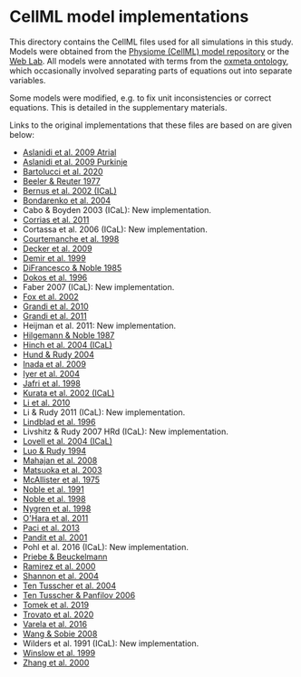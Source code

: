 # CellML model implementations

This directory contains the CellML files used for all simulations in this study.
Models were obtained from the [Physiome (CellML) model repository](https://models.physiomeproject.org) or the [Web Lab](chaste.cs.ox.ac.uk/WebLab).
All models were annotated with terms from the [oxmeta ontology](https://github.com/ModellingWebLab/ontologies/), which occasionally involved separating parts of equations out into separate variables.

Some models were modified, e.g. to fix unit inconsistencies or correct equations.
This is detailed in the supplementary materials.

Links to the original implementations that these files are based on are given below:

- [Aslanidi et al. 2009 Atrial](https://chaste.cs.ox.ac.uk/WebLab/entities/models/11/versions/7318d0a67f7077494165b4c981703c121aafb3a4)
- [Aslanidi et al. 2009 Purkinje](https://chaste.cs.ox.ac.uk/WebLab/entities/models/12/versions/2f737b824b45ed115155a0e5991aba4df74b1582)
- [Bartolucci et al. 2020](https://models.physiomeproject.org/workspace/5fd)
- [Beeler & Reuter 1977](https://chaste.cs.ox.ac.uk/WebLab/entities/models/1/versions/4680f3e8395da43250412aa3a16013090da62570)
- [Bernus et al. 2002 (ICaL)](https://models.physiomeproject.org/e/5)
- [Bondarenko et al. 2004](https://chaste.cs.ox.ac.uk/WebLab/entities/models/15/versions/141530c77eadc8bafe865083a5a5ccf2dc0c2ca6)
- Cabo & Boyden 2003 (ICaL): New implementation.
- [Corrias et al. 2011](https://github.com/Chaste/cellml/blob/master/cellml/corrias_purkinje_2011.cellml)
- Cortassa et al. 2006 (ICaL): New implementation.
- [Courtemanche et al. 1998](https://chaste.cs.ox.ac.uk/WebLab/entities/models/19/versions/30d0616f05d88d875cf594db2950052879aae204)
- [Decker et al. 2009](https://chaste.cs.ox.ac.uk/WebLab/entities/models/20/versions/82b79061559c63cce7ee9b4413f31f1ba580793d)
- [Demir et al. 1999](http://models.physiomeproject.org/exposure/32c9e9739454b40b5ba2d9cabb1fd079)
- [DiFrancesco & Noble 1985](https://chaste.cs.ox.ac.uk/WebLab/entities/models/21/versions/34fbdc5a5676c19ef11a062606ef52702e20f895)
- [Dokos et al. 1996](https://models.physiomeproject.org/exposure/462ab10275dfc099166c8a0e4f9e1be3)
- Faber 2007 (ICaL): New implementation.
- [Fox et al. 2002](http://models.physiomeproject.org/exposure/13f8cb8b26258e359da674a7bf3435ad)
- [Grandi et al. 2010](https://chaste.cs.ox.ac.uk/WebLab/entities/models/26/versions/ebe0634280215163f94c1a247a78f44d6637dae7)
- [Grandi et al. 2011](https://models.physiomeproject.org/e/596/view)
- Heijman et al. 2011: New implementation.
- [Hilgemann & Noble 1987](https://models.physiomeproject.org/exposure/49f298f54f3e916fca650c8e76d82e46)
- [Hinch et al. 2004 (ICaL)](https://models.physiomeproject.org/exposure/8e1a590fb82a2cab5284502b430c4a4f)
- [Hund & Rudy 2004](https://chaste.cs.ox.ac.uk/WebLab/entities/models/72/versions/bd9b7bb2cf9d96abe1f6299a83da1ed9b1b013fb)
- [Inada et al. 2009](https://models.physiomeproject.org/exposure/08bcead2dc05cf2709a598e7f61a6182)
- [Iyer et al. 2004](https://chaste.cs.ox.ac.uk/WebLab/entities/models/27/versions/b374722702a941b1beedcc0822f8f1f333f09449)
- [Jafri et al. 1998](https://models.physiomeproject.org/exposure/5230da0476e9764a7d513a5d18af2a58)
- [Kurata et al. 2002 (ICaL)](https://models.physiomeproject.org/exposure/47b969553fcfe6f875d4e38d1fd33986)
- [Li et al. 2010](https://chaste.cs.ox.ac.uk/WebLab/entities/models/29/versions/8c33fb1cc93bed4886e30c6679a4454cff6222fe)
- Li & Rudy 2011 (ICaL): New implementation.
- [Lindblad et al. 1996](https://models.physiomeproject.org/exposure/036dcdf013d736a376bf4d8f429bb804)
- Livshitz & Rudy 2007 HRd (ICaL): New implementation.
- [Lovell et al. 2004 (ICaL)](https://models.physiomeproject.org/exposure/5055e8e1a4fb76cc90067d9e0997bb29)
- [Luo & Rudy 1994](https://chaste.cs.ox.ac.uk/WebLab/entities/models/30/versions/fca55ec8a791cfd20cff78bb9442840786fd93ed)
- [Mahajan et al. 2008](https://chaste.cs.ox.ac.uk/WebLab/entities/models/31/versions/f9862685af295d2875ae597451255d8a9f9eae0b)
- [Matsuoka et al. 2003](https://chaste.cs.ox.ac.uk/WebLab/entities/models/33/versions/9f763fef8fd410495a875ed344e66d249f589224)
- [McAllister et al. 1975](https://models.physiomeproject.org/exposure/60e23c3228a3e455699846704006a8fe)
- [Noble et al. 1991](https://chaste.cs.ox.ac.uk/WebLab/entities/models/35/versions/daaa80c551c077849993d2d310071df88aef4670)
- [Noble et al. 1998](https://chaste.cs.ox.ac.uk/WebLab/entities/models/34/versions/ea4fb7f64829a16197c54a2efd15306573bb87f3)
- [Nygren et al. 1998](https://models.physiomeproject.org/exposure/ad761ce160f3b4077bbae7a004c229e3)
- [O'Hara et al. 2011](https://chaste.cs.ox.ac.uk/WebLab/entities/models/4/versions/b6f19db6d1697e56945a9b825a7026f0799b4005)
- [Paci et al. 2013](https://models.physiomeproject.org/e/594)
- [Pandit et al. 2001](https://models.physiomeproject.org/exposure/ea62c9c8a502afe364350d353ebf4dd5)
- Pohl et al. 2016 (ICaL): New implementation.
- [Priebe & Beuckelmann](https://scrambler.cs.ox.ac.uk/entities/models/38/versions/2a634280b8ddfa3d9b16b396af548b07858af34d)
- [Ramirez et al. 2000](https://models.physiomeproject.org/exposure/fc3dbf2134db2e5efc2990483b27d7ae)
- [Shannon et al. 2004](https://scrambler.cs.ox.ac.uk/entities/models/39/versions/827a07937facdeda84fb6838c06e7676ca3c6489)
- [Ten Tusscher et al. 2004](https://scrambler.cs.ox.ac.uk/entities/models/41/versions/84972529041015ff0e5504e615d58bb303b29ef7)
- [Ten Tusscher & Panfilov 2006](https://scrambler.cs.ox.ac.uk/entities/models/41/versions/84972529041015ff0e5504e615d58bb303b29ef7)
- [Tomek et al. 2019](https://models.physiomeproject.org/e/5f1)
- [Trovato et al. 2020](https://models.physiomeproject.org/e/5f2)
- [Varela et al. 2016](https://models.physiomeproject.org/e/4bc)
- [Wang & Sobie 2008](https://models.physiomeproject.org/e/95)
- Wilders et al. 1991 (ICaL): New implementation.
- [Winslow et al. 1999](https://scrambler.cs.ox.ac.uk/entities/models/43/versions/a4e21d2010a87b4e79e384ddebc84e5e0e30c506)
- [Zhang et al. 2000](https://models.physiomeproject.org/exposure/01f6a47881da1925315d1d89d3a8d901)
 
